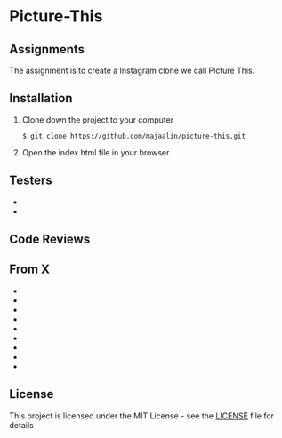# Picture-This

## Assignments

The assignment is to create a Instagram clone we call Picture This.

## Installation
1. Clone down the project to your computer

    ```
    $ git clone https://github.com/majaalin/picture-this.git
     ```
2. Open the index.html file in your browser

## Testers
- 
- 

## Code Reviews
From X
- 
- 
- 
- 
- 
- 
- 
- 
- 
- 

## License
This project is licensed under the MIT License - see the [LICENSE](LICENSE) file for details

